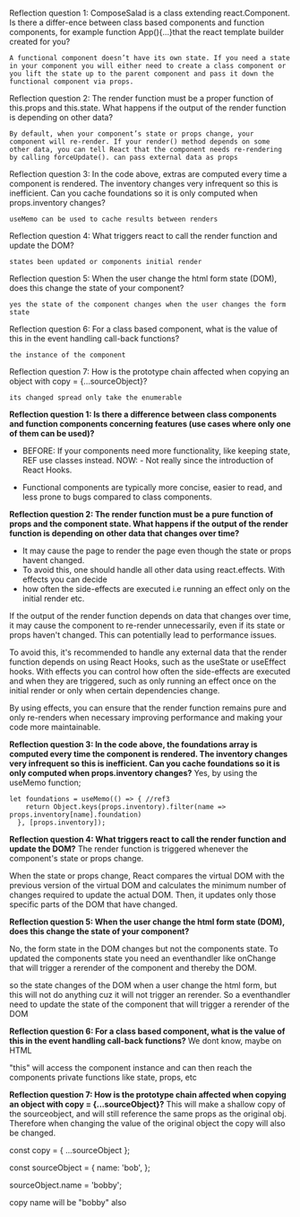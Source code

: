 
Reflection question 1: ComposeSalad is a class extending react.Component. Is there a differ-ence between class based components and function components, for example function App(){...}that the react template builder created for you?

    A functional component doesn’t have its own state. If you need a state in your component you will either need to create a class component or you lift the state up to the parent component and pass it down the functional component via props.

Reflection question 2: The render function must be a proper function of this.props and this.state. What happens if the output of the render function is depending on other data?

    By default, when your component’s state or props change, your component will re-render. If your render() method depends on some other data, you can tell React that the component needs re-rendering by calling forceUpdate(). can pass external data as props

Reflection question 3: In the code above, extras are computed every time a component is rendered. The inventory changes very infrequent so this is inefficient. Can you cache foundations so it is only computed when props.inventory changes?

    useMemo can be used to cache results between renders

Reflection question 4: What triggers react to call the render function and update the DOM?

    states been updated or components initial render

Reflection question 5: When the user change the html form state (DOM), does this change
the state of your component?

    yes the state of the component changes when the user changes the form state

Reflection question 6: For a class based component, what is the value of this in the event handling call-back functions?

    the instance of the component

Reflection question 7: How is the prototype chain affected when copying an object with
copy = {...sourceObject}?

    its changed spread only take the enumerable



**Reflection question 1: Is there a difference between class components and function components concerning features (use cases where only one of them can be used)?**

- BEFORE: If your components need more functionality, like keeping state, REF use classes instead. 
NOW: - Not really since the introduction of React Hooks.

- Functional components are typically more concise, easier to read, and less prone to bugs compared to class components.

**Reflection question 2: The render function must be a pure function of props and the component state.  What happens if the output of the render function is depending on other data that changes over time?**

- It may cause the page to render the page even though the state or props havent changed. 
- To avoid this, one should handle all other data using react.effects. With effects you can decide 
- how often the side-effects are executed i.e running an effect only on the initial render etc.
  
If the output of the render function depends on data that changes over time, it may cause the component to re-render unnecessarily, even if its state or props haven't changed. This can potentially lead to performance issues.

To avoid this, it's recommended to handle any external data that the render function depends on using React Hooks, such as the useState or useEffect hooks. With effects you can control how often the side-effects are executed and when they are triggered, such as only running an effect once on the initial render or only when certain dependencies change.

By using effects, you can ensure that the render function remains pure and only re-renders when necessary improving performance and making your code more maintainable.

**Reflection question 3: In the code above, the foundations array is computed every time the component is rendered. The inventory changes very infrequent so this is inefficient. Can you cache foundations so it is only computed when props.inventory changes?**
Yes, by using the useMemo function; 

    let foundations = useMemo(() => { //ref3
        return Object.keys(props.inventory).filter(name => props.inventory[name].foundation)
      }, [props.inventory]);

**Reflection question 4: What triggers react to call the render function and update the DOM?**
The render function is triggered whenever the component's state or props change. 

When the state or props change, React compares the virtual DOM with the previous version of the virtual DOM and calculates the minimum number of changes required to update the actual DOM. Then, it updates only those specific parts of the DOM that have changed.

**Reflection question 5: When the user change the html form state (DOM), does this change the state of your component?**

No, the form state in the DOM changes but not the components state. To updated the components state 
you need an eventhandler like onChange that will trigger a rerender of the component and thereby the DOM.

so the state changes of the DOM when a user change the html form, but this will not do anything cuz it will not trigger an rerender. So a eventhandler need to update the state of the component that will trigger a rerender of the DOM

**Reflection question 6: For a class based component, what is the value of this in the event handling call-back functions?**
We dont know, maybe on HTML 

"this" will access the component instance and can then reach the components private functions like state, props, etc

**Reflection question 7: How is the prototype chain affected when copying an object with copy = {...sourceObject}?**
This will make a shallow copy of the sourceobject, and will still reference the same props as the original obj. Therefore
when changing the value of the original object the copy will also be changed.

const copy = { ...sourceObject };

const sourceObject = {
  name: 'bob',
};

sourceObject.name = 'bobby';

copy name will be "bobby" also
